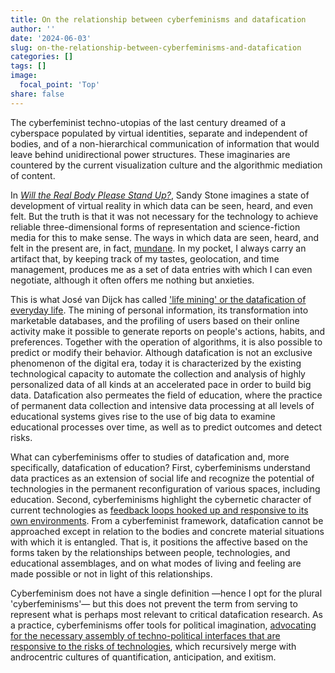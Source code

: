 ```yaml
---
title: On the relationship between cyberfeminisms and datafication
author: ''
date: '2024-06-03'
slug: on-the-relationship-between-cyberfeminisms-and-datafication
categories: []
tags: []
image:
  focal_point: 'Top'
share: false
---
```

The cyberfeminist techno-utopias of the last century dreamed of a cyberspace populated by virtual identities, separate and independent of bodies, and of a non-hierarchical communication of information that would leave behind unidirectional power structures. These imaginaries are countered by the current visualization culture and the algorithmic mediation of content.

In [_Will the Real Body Please Stand Up?_](https://dl.acm.org/doi/10.5555/114772.114785), Sandy Stone imagines a state of development of virtual reality in which data can be seen, heard, and even felt. But the truth is that it was not necessary for the technology to achieve reliable three-dimensional forms of representation and science-fiction media for this to make sense. The ways in which data are seen, heard, and felt in the present are, in fact, [mundane](https://doi.org/10.1177/2053951717700924). In my pocket, I always carry an artifact that, by keeping track of my tastes, geolocation, and time management, produces me as a set of data entries with which I can even negotiate, although it often offers me nothing but anxieties.

This is what José van Dijck has called ['life mining' or the datafication of everyday life](https://doi.org/10.24908/ss.v12i2.4776). The mining of personal information, its transformation into marketable databases, and the profiling of users based on their online activity make it possible to generate reports on people's actions, habits, and preferences. Together with the operation of algorithms, it is also possible to predict or modify their behavior. Although datafication is not an exclusive phenomenon of the digital era, today it is characterized by the existing technological capacity to automate the collection and analysis of highly personalized data of all kinds at an accelerated pace in order to build big data. Datafication also permeates the field of education, where the practice of permanent data collection and intensive data processing at all levels of educational systems gives rise to the use of big data to examine educational processes over time, as well as to predict outcomes and detect risks.

What can cyberfeminisms offer to studies of datafication and, more specifically, datafication of education? First, cyberfeminisms understand data practices as an extension of social life and recognize the potential of technologies in the permanent reconfiguration of various spaces, including education. Second, cyberfeminisms highlight the cybernetic character of current technologies as [feedback loops hooked up and responsive to its own environments](https://doi.org/10.1177/1357034X95001003003). From a cyberfeminist framework, datafication cannot be approached except in relation to the bodies and concrete material situations with which it is entangled. That is, it positions the affective based on the forms taken by the relationships between people, technologies, and educational assemblages, and on what modes of living and feeling are made possible or not in light of this relationships.

Cyberfeminism does not have a single definition —hence I opt for the plural 'cyberfeminisms'— but this does not prevent the term from serving to represent what is perhaps most relevant to critical datafication research. As a practice, cyberfeminisms offer tools for political imagination, [advocating for the necessary assembly of techno-political interfaces that are responsive to the risks of technologies](https://laboriacuboniks.net/manifesto/xenofeminism-a-politics-for-alienation), which recursively merge with androcentric cultures of quantification, anticipation, and exitism.
